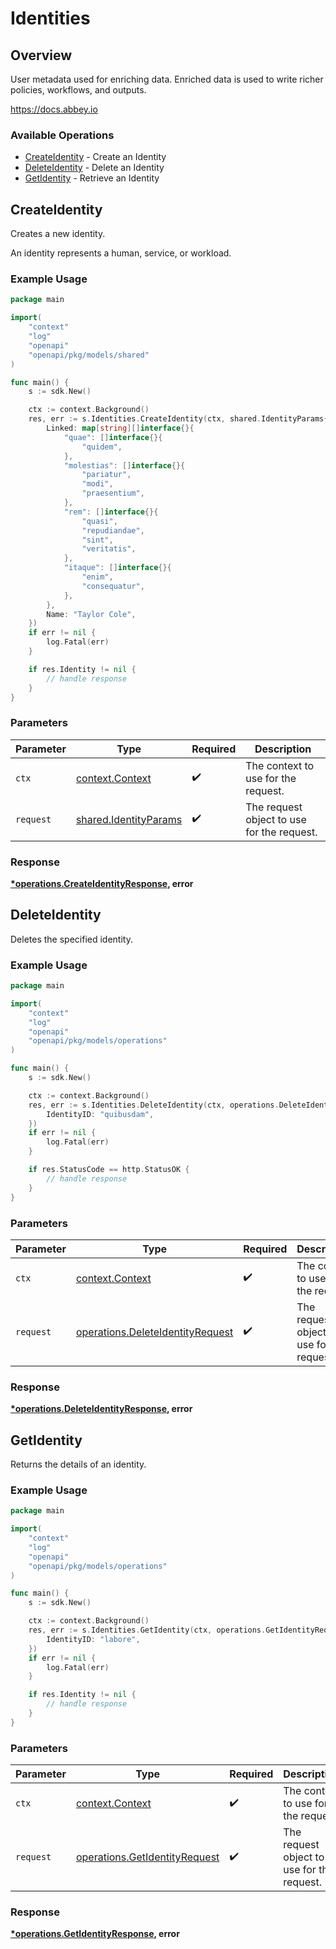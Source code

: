 # Identities

## Overview

User metadata used for enriching data.
Enriched data is used to write richer policies, workflows, and outputs.


<https://docs.abbey.io>
### Available Operations

* [CreateIdentity](#createidentity) - Create an Identity
* [DeleteIdentity](#deleteidentity) - Delete an Identity
* [GetIdentity](#getidentity) - Retrieve an Identity

## CreateIdentity

Creates a new identity.

An identity represents a human, service, or workload.


### Example Usage

```go
package main

import(
	"context"
	"log"
	"openapi"
	"openapi/pkg/models/shared"
)

func main() {
    s := sdk.New()

    ctx := context.Background()
    res, err := s.Identities.CreateIdentity(ctx, shared.IdentityParams{
        Linked: map[string][]interface{}{
            "quae": []interface{}{
                "quidem",
            },
            "molestias": []interface{}{
                "pariatur",
                "modi",
                "praesentium",
            },
            "rem": []interface{}{
                "quasi",
                "repudiandae",
                "sint",
                "veritatis",
            },
            "itaque": []interface{}{
                "enim",
                "consequatur",
            },
        },
        Name: "Taylor Cole",
    })
    if err != nil {
        log.Fatal(err)
    }

    if res.Identity != nil {
        // handle response
    }
}
```

### Parameters

| Parameter                                                      | Type                                                           | Required                                                       | Description                                                    |
| -------------------------------------------------------------- | -------------------------------------------------------------- | -------------------------------------------------------------- | -------------------------------------------------------------- |
| `ctx`                                                          | [context.Context](https://pkg.go.dev/context#Context)          | :heavy_check_mark:                                             | The context to use for the request.                            |
| `request`                                                      | [shared.IdentityParams](../../models/shared/identityparams.md) | :heavy_check_mark:                                             | The request object to use for the request.                     |


### Response

**[*operations.CreateIdentityResponse](../../models/operations/createidentityresponse.md), error**


## DeleteIdentity

Deletes the specified identity.

### Example Usage

```go
package main

import(
	"context"
	"log"
	"openapi"
	"openapi/pkg/models/operations"
)

func main() {
    s := sdk.New()

    ctx := context.Background()
    res, err := s.Identities.DeleteIdentity(ctx, operations.DeleteIdentityRequest{
        IdentityID: "quibusdam",
    })
    if err != nil {
        log.Fatal(err)
    }

    if res.StatusCode == http.StatusOK {
        // handle response
    }
}
```

### Parameters

| Parameter                                                                            | Type                                                                                 | Required                                                                             | Description                                                                          |
| ------------------------------------------------------------------------------------ | ------------------------------------------------------------------------------------ | ------------------------------------------------------------------------------------ | ------------------------------------------------------------------------------------ |
| `ctx`                                                                                | [context.Context](https://pkg.go.dev/context#Context)                                | :heavy_check_mark:                                                                   | The context to use for the request.                                                  |
| `request`                                                                            | [operations.DeleteIdentityRequest](../../models/operations/deleteidentityrequest.md) | :heavy_check_mark:                                                                   | The request object to use for the request.                                           |


### Response

**[*operations.DeleteIdentityResponse](../../models/operations/deleteidentityresponse.md), error**


## GetIdentity

Returns the details of an identity.

### Example Usage

```go
package main

import(
	"context"
	"log"
	"openapi"
	"openapi/pkg/models/operations"
)

func main() {
    s := sdk.New()

    ctx := context.Background()
    res, err := s.Identities.GetIdentity(ctx, operations.GetIdentityRequest{
        IdentityID: "labore",
    })
    if err != nil {
        log.Fatal(err)
    }

    if res.Identity != nil {
        // handle response
    }
}
```

### Parameters

| Parameter                                                                      | Type                                                                           | Required                                                                       | Description                                                                    |
| ------------------------------------------------------------------------------ | ------------------------------------------------------------------------------ | ------------------------------------------------------------------------------ | ------------------------------------------------------------------------------ |
| `ctx`                                                                          | [context.Context](https://pkg.go.dev/context#Context)                          | :heavy_check_mark:                                                             | The context to use for the request.                                            |
| `request`                                                                      | [operations.GetIdentityRequest](../../models/operations/getidentityrequest.md) | :heavy_check_mark:                                                             | The request object to use for the request.                                     |


### Response

**[*operations.GetIdentityResponse](../../models/operations/getidentityresponse.md), error**

